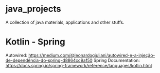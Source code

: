 # java_projects
A collection of java materials, applications and other stuffs. 

# Kotlin - Spring 
Autowired: https://medium.com/@leonardogiuliani/autowired-e-a-injeção-de-dependência-do-spring-d8864cc9af50
Spring Documentation: https://docs.spring.io/spring-framework/reference/languages/kotlin.html
